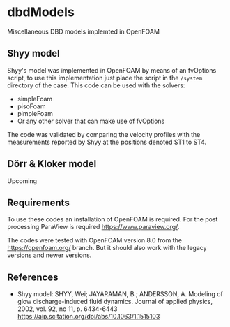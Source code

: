 # dbdModels
 Miscellaneous DBD models implemted in OpenFOAM
 
 ## Shyy model
 
Shyy's model was implemented in OpenFOAM by means of an fvOptions script, to use this implementation just place the script in the ```/system``` directory of the case. This code can be used with the solvers:

* simpleFoam
* pisoFoam
* pimpleFoam
* Or any other solver that can make use of fvOptions

The code was validated by comparing the velocity profiles with the measurements reported by Shyy at the positions denoted ST1 to ST4.

 ## Dörr & Kloker model
 
 Upcoming
 
## Requirements

To use these codes an installation of OpenFOAM is required. For the post processing ParaView is required https://www.paraview.org/. 

The codes were tested with OpenFOAM version 8.0 from the https://openfoam.org/ branch. But it should also work with the legacy versions and newer versions. 

## References

* Shyy model:
SHYY, Wei; JAYARAMAN, B.; ANDERSSON, A. Modeling of glow discharge-induced fluid dynamics. Journal of applied physics, 2002, vol. 92, no 11, p. 6434-6443 https://aip.scitation.org/doi/abs/10.1063/1.1515103
